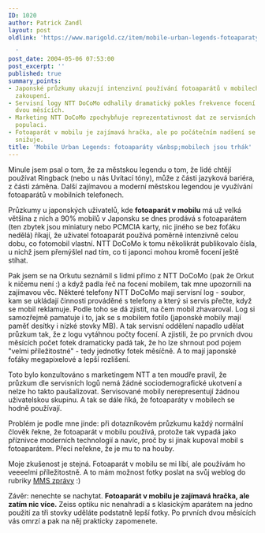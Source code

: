 ```yaml
---
ID: 1020
author: Patrick Zandl
layout: post
oldlink: 'https://www.marigold.cz/item/mobile-urban-legends-fotoaparaty-v-mobilech-jsou-trhak

  '
post_date: 2004-05-06 07:53:00
post_excerpt: ''
published: true
summary_points:
- Japonské průzkumy ukazují intenzivní používání fotoaparátů v mobilech krátce po
  zakoupení.
- Servisní logy NTT DoCoMo odhalily dramatický pokles frekvence focení po prvních
  dvou měsících.
- Marketing NTT DoCoMo zpochybňuje reprezentativnost dat ze servisních logů pro celkovou
  populaci.
- Fotoaparát v mobilu je zajímavá hračka, ale po počátečním nadšení se jeho používání
  snižuje.
title: 'Mobile Urban Legends: fotoaparáty v&nbsp;mobilech jsou trhák'
---
```


<p>
Minule jsem psal o tom, že za městskou legendu o tom, že lidé chtějí používat Ringback (nebo u nás Uvítací tóny), může z části jazyková bariéra, z části záměna. Další zajímavou a moderní městskou legendou je využívání fotoaparátů v mobilních telefonech. </p>

<p>
Průzkumy u japonských uživatelů, kde <STRONG>fotoaparát v mobilu</STRONG> má už velká většina z nich a 90% mobilů v Japonsku se dnes prodává s fotoaparátem (ten zbytek jsou miniatury nebo PCMCIA karty, nic jiného se bez foťáku nedělá) říkají, že uživatel fotoaparát používá poměrně intenzivně celou dobu, co fotomobil vlastní. NTT DoCoMo k tomu několikrát publikovalo čísla, u nichž jsem přemýšlel nad tím, co ti japonci mohou kromě focení ještě stíhat. </p>

<p>
Pak jsem se na Orkutu seznámil s lidmi přímo z NTT DoCoMo (pak že Orkut k ničemu není :) a když padla řeč na focení mobilem, tak mne upozornili na zajímavou věc. Některé telefony NTT DoCoMo mají servisní log - soubor, kam se ukládají činnosti prováděné s telefony a který si servis přečte, když se mobil reklamuje. Podle toho se dá zjistit, na čem mobil zhavaroval. Log si samozřejmě pamatuje i to, jak se s mobilem fotilo (japonské mobily mají paměť desítky&#160;i nízké&#160;stovky MB). A tak servisní oddělení napadlo udělat průzkum tak, že z logu vytáhnou počty focení. A zjistili, že po prvních dvou měsících počet fotek dramaticky padá tak, že ho lze shrnout pod pojem "velmi příležitostné" - tedy jednotky fotek měsíčně. A to mají japonské foťáky megapixelové a lepší rozlišení. </p>

<p>
Toto bylo konzultováno s marketingem NTT a ten moudře pravil, že průzkum dle servisních logů nemá žádné sociodemografické ukotvení a nelze ho takto paušalizovat. Servisované mobily nerepresentují žádnou uživatelskou skupinu. A tak se dále říká, že fotoaparáty v mobilech se hodně používají. </p>

<p>
Problém je podle mne jinde: při dotazníkovém průzkumu každý normální člověk řekne, že fotoaparát v mobilu používá, protože tak vypadá jako příznivce moderních technologií a navíc, proč by si jinak kupoval mobil s fotoaparátem. Přeci neřekne, že je mu to na houby. </p>

<p>
Moje zkušenost je stejná. Fotoaparát v mobilu se mi líbí, ale používám ho veeeelmi příležitostně. A to mám možnost fotky poslat na svůj weblog do rubriky <A href="/mms">MMS zprávy</A> :)</p>

<p>
Závěr: nenechte se nachytat. <STRONG>Fotoaparát v mobilu je zajímavá hračka, ale zatím nic více.</STRONG> Zeiss optiku nic nenahradí a s klasickým aparátem na jedno použití za tři stovky uděláte podstatně lepší fotky. Po prvních dvou měsících vás omrzí a pak na něj prakticky zapomenete. </p>